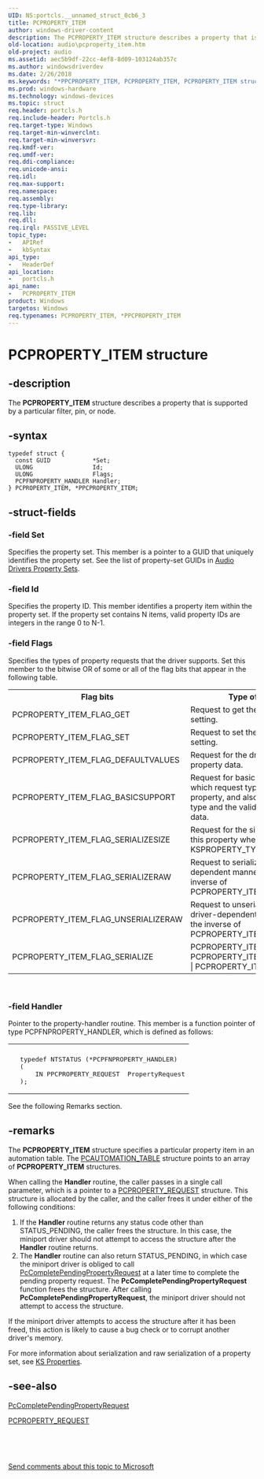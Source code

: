 ```yaml
---
UID: NS:portcls.__unnamed_struct_0cb6_3
title: PCPROPERTY_ITEM
author: windows-driver-content
description: The PCPROPERTY_ITEM structure describes a property that is supported by a particular filter, pin, or node.
old-location: audio\pcproperty_item.htm
old-project: audio
ms.assetid: aec5b9df-22cc-4ef8-8d09-103124ab357c
ms.author: windowsdriverdev
ms.date: 2/26/2018
ms.keywords: "*PPCPROPERTY_ITEM, PCPROPERTY_ITEM, PCPROPERTY_ITEM structure [Audio Devices], PPCPROPERTY_ITEM, PPCPROPERTY_ITEM structure pointer [Audio Devices], audio.pcproperty_item, audpc-struct_6d95504b-3ecc-47dc-b98f-b6ebfa40d749.xml, portcls/PCPROPERTY_ITEM, portcls/PPCPROPERTY_ITEM"
ms.prod: windows-hardware
ms.technology: windows-devices
ms.topic: struct
req.header: portcls.h
req.include-header: Portcls.h
req.target-type: Windows
req.target-min-winverclnt: 
req.target-min-winversvr: 
req.kmdf-ver: 
req.umdf-ver: 
req.ddi-compliance: 
req.unicode-ansi: 
req.idl: 
req.max-support: 
req.namespace: 
req.assembly: 
req.type-library: 
req.lib: 
req.dll: 
req.irql: PASSIVE_LEVEL
topic_type:
-	APIRef
-	kbSyntax
api_type:
-	HeaderDef
api_location:
-	portcls.h
api_name:
-	PCPROPERTY_ITEM
product: Windows
targetos: Windows
req.typenames: PCPROPERTY_ITEM, *PPCPROPERTY_ITEM
---
```


# PCPROPERTY_ITEM structure


## -description


The <b>PCPROPERTY_ITEM</b> structure describes a property that is supported by a particular filter, pin, or node.


## -syntax


````
typedef struct {
  const GUID            *Set;
  ULONG                 Id;
  ULONG                 Flags;
  PCPFNPROPERTY_HANDLER Handler;
} PCPROPERTY_ITEM, *PPCPROPERTY_ITEM;
````


## -struct-fields




### -field Set

Specifies the property set. This member is a pointer to a GUID that uniquely identifies the property set. See the list of property-set GUIDs in <a href="https://msdn.microsoft.com/library/windows/hardware/ff536197">Audio Drivers Property Sets</a>.


### -field Id

Specifies the property ID. This member identifies a property item within the property set. If the property set contains N items, valid property IDs are integers in the range 0 to N-1.


### -field Flags

Specifies the types of property requests that the driver supports. Set this member to the bitwise OR of some or all of the flag bits that appear in the following table.

<table>
<tr>
<th>Flag bits</th>
<th>Type of property request</th>
</tr>
<tr>
<td>
PCPROPERTY_ITEM_FLAG_GET

</td>
<td>
Request to get the current property data setting.

</td>
</tr>
<tr>
<td>
PCPROPERTY_ITEM_FLAG_SET

</td>
<td>
Request to set the current property data setting.

</td>
</tr>
<tr>
<td>
PCPROPERTY_ITEM_FLAG_DEFAULTVALUES

</td>
<td>
Request for the driver's default values for the property data.

</td>
</tr>
<tr>
<td>
PCPROPERTY_ITEM_FLAG_BASICSUPPORT

</td>
<td>
Request for basic support, which specifies which request types the driver handles for this property, and also specifies the valid data type and the valid ranges for the property data.

</td>
</tr>
<tr>
<td>
PCPROPERTY_ITEM_FLAG_SERIALIZESIZE

</td>
<td>
Request for the size of the property data for this property when it is serialized as part of a KSPROPERTY_TYPE_SERIALIZESET request.

</td>
</tr>
<tr>
<td>
PCPROPERTY_ITEM_FLAG_SERIALIZERAW

</td>
<td>
Request to serialize this property in a driver-dependent manner. This operation is the inverse of PCPROPERTY_ITEM_FLAG_UNSERIALIZERAW.

</td>
</tr>
<tr>
<td>
PCPROPERTY_ITEM_FLAG_UNSERIALIZERAW

</td>
<td>
Request to unserialize this property in a driver-dependent manner. This operation is the inverse of PCPROPERTY_ITEM_FLAG_SERIALIZERAW.

</td>
</tr>
<tr>
<td>
PCPROPERTY_ITEM_FLAG_SERIALIZE

</td>
<td>
PCPROPERTY_ITEM_FLAG_SERIALIZERAW | PCPROPERTY_ITEM_FLAG_UNSERIALIZERAW | PCPROPERTY_ITEM_FLAG_SERIALIZESIZE

</td>
</tr>
</table>
 


### -field Handler

Pointer to the property-handler routine. This member is a function pointer of type PCPFNPROPERTY_HANDLER, which is defined as follows:

<div class="code"><span codelanguage=""><table>
<tr>
<th></th>
</tr>
<tr>
<td>
<pre>  typedef NTSTATUS (*PCPFNPROPERTY_HANDLER)
  (
      IN PPCPROPERTY_REQUEST  PropertyRequest
  );</pre>
</td>
</tr>
</table></span></div>
See the following Remarks section.


## -remarks



The <b>PCPROPERTY_ITEM</b> structure specifies a particular property item in an automation table. The <a href="..\portcls\ns-portcls-__unnamed_struct_0cb6_6.md">PCAUTOMATION_TABLE</a> structure points to an array of <b>PCPROPERTY_ITEM</b> structures.

When calling the <b>Handler</b> routine, the caller passes in a single call parameter, which is a pointer to a <a href="..\portcls\ns-portcls-_pcproperty_request.md">PCPROPERTY_REQUEST</a> structure. This structure is allocated by the caller, and the caller frees it under either of the following conditions:

<ol>
<li>
If the <b>Handler</b> routine returns any status code other than STATUS_PENDING, the caller frees the structure. In this case, the miniport driver should not attempt to access the structure after the <b>Handler</b> routine returns.

</li>
<li>
The <b>Handler</b> routine can also return STATUS_PENDING, in which case the miniport driver is obliged to call <a href="..\portcls\nf-portcls-pccompletependingpropertyrequest.md">PcCompletePendingPropertyRequest</a> at a later time to complete the pending property request. The <b>PcCompletePendingPropertyRequest</b> function frees the structure. After calling <b>PcCompletePendingPropertyRequest</b>, the miniport driver should not attempt to access the structure.

</li>
</ol>
If the miniport driver attempts to access the structure after it has been freed, this action is likely to cause a bug check or to corrupt another driver's memory.

For more information about serialization and raw serialization of a property set, see <a href="https://msdn.microsoft.com/a385929e-1934-4d88-aaf9-ff1ddbfd30f7">KS Properties</a>.




## -see-also

<a href="..\portcls\nf-portcls-pccompletependingpropertyrequest.md">PcCompletePendingPropertyRequest</a>



<a href="..\portcls\ns-portcls-_pcproperty_request.md">PCPROPERTY_REQUEST</a>



 

 

<a href="mailto:wsddocfb@microsoft.com?subject=Documentation%20feedback [audio\audio]:%20PCPROPERTY_ITEM structure%20 RELEASE:%20(2/26/2018)&amp;body=%0A%0APRIVACY STATEMENT%0A%0AWe use your feedback to improve the documentation. We don't use your email address for any other purpose, and we'll remove your email address from our system after the issue that you're reporting is fixed. While we're working to fix this issue, we might send you an email message to ask for more info. Later, we might also send you an email message to let you know that we've addressed your feedback.%0A%0AFor more info about Microsoft's privacy policy, see http://privacy.microsoft.com/en-us/default.aspx." title="Send comments about this topic to Microsoft">Send comments about this topic to Microsoft</a>

